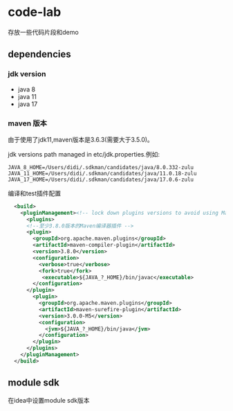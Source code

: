 # code-lab

存放一些代码片段和demo

## dependencies

### jdk version

- java 8
- java 11
- java 17

### maven 版本

由于使用了jdk11,maven版本是3.6.3(需要大于3.5.0)。

jdk versions path managed in etc/jdk.properties.例如:

```properties
JAVA_8_HOME=/Users/didi/.sdkman/candidates/java/8.0.332-zulu
JAVA_11_HOME=/Users/didi/.sdkman/candidates/java/11.0.18-zulu
JAVA_17_HOME=/Users/didi/.sdkman/candidates/java/17.0.6-zulu
```

编译和test插件配置

```xml
  <build>
    <pluginManagement><!-- lock down plugins versions to avoid using Maven defaults (may be moved to parent pom) -->
      <plugins>
      <!--至少3.8.0版本的Maven编译器插件 -->
      <plugin>
        <groupId>org.apache.maven.plugins</groupId>
        <artifactId>maven-compiler-plugin</artifactId>
        <version>3.8.0</version>
        <configuration>
          <verbose>true</verbose>
          <fork>true</fork>
           <executable>${JAVA_?_HOME}/bin/javac</executable>
        </configuration>
      </plugin>
        <plugin>
          <groupId>org.apache.maven.plugins</groupId>
          <artifactId>maven-surefire-plugin</artifactId>
          <version>3.0.0-M5</version>
          <configuration>
            <jvm>${JAVA_?_HOME}/bin/java</jvm>
          </configuration>
        </plugin>
      </plugins>
    </pluginManagement>
  </build>
```

## module sdk

在idea中设置module sdk版本

